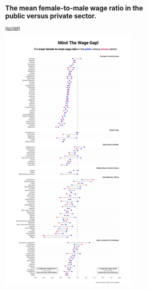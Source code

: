 ## The mean female-to-male wage ratio in the public versus private sector.
[(script)](https://github.com/aalgenib/tidytuesday/blob/main/2024/week_18/tt_2024w18.R)

<img src="tt_2024w18.png" alt="wage ratio" width="400"/>
